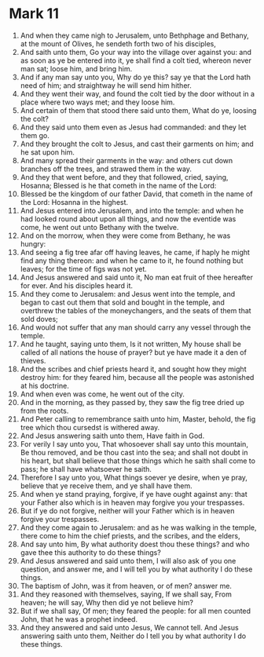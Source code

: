 ﻿# Mark 11
1. And when they came nigh to Jerusalem, unto Bethphage and Bethany, at the mount of Olives, he sendeth forth two of his disciples, 
2. And saith unto them, Go your way into the village over against you: and as soon as ye be entered into it, ye shall find a colt tied, whereon never man sat; loose him, and bring him. 
3. And if any man say unto you, Why do ye this? say ye that the Lord hath need of him; and straightway he will send him hither. 
4. And they went their way, and found the colt tied by the door without in a place where two ways met; and they loose him. 
5. And certain of them that stood there said unto them, What do ye, loosing the colt? 
6. And they said unto them even as Jesus had commanded: and they let them go. 
7. And they brought the colt to Jesus, and cast their garments on him; and he sat upon him. 
8. And many spread their garments in the way: and others cut down branches off the trees, and strawed them in the way. 
9. And they that went before, and they that followed, cried, saying, Hosanna; Blessed is he that cometh in the name of the Lord: 
10. Blessed be the kingdom of our father David, that cometh in the name of the Lord: Hosanna in the highest. 
11. And Jesus entered into Jerusalem, and into the temple: and when he had looked round about upon all things, and now the eventide was come, he went out unto Bethany with the twelve. 
12.  And on the morrow, when they were come from Bethany, he was hungry: 
13. And seeing a fig tree afar off having leaves, he came, if haply he might find any thing thereon: and when he came to it, he found nothing but leaves; for the time of figs was not yet. 
14. And Jesus answered and said unto it, No man eat fruit of thee hereafter for ever. And his disciples heard it. 
15.  And they come to Jerusalem: and Jesus went into the temple, and began to cast out them that sold and bought in the temple, and overthrew the tables of the moneychangers, and the seats of them that sold doves; 
16. And would not suffer that any man should carry any vessel through the temple. 
17. And he taught, saying unto them, Is it not written, My house shall be called of all nations the house of prayer? but ye have made it a den of thieves. 
18. And the scribes and chief priests heard it, and sought how they might destroy him: for they feared him, because all the people was astonished at his doctrine. 
19. And when even was come, he went out of the city. 
20.  And in the morning, as they passed by, they saw the fig tree dried up from the roots. 
21. And Peter calling to remembrance saith unto him, Master, behold, the fig tree which thou cursedst is withered away. 
22. And Jesus answering saith unto them, Have faith in God. 
23. For verily I say unto you, That whosoever shall say unto this mountain, Be thou removed, and be thou cast into the sea; and shall not doubt in his heart, but shall believe that those things which he saith shall come to pass; he shall have whatsoever he saith. 
24. Therefore I say unto you, What things soever ye desire, when ye pray, believe that ye receive them, and ye shall have them. 
25. And when ye stand praying, forgive, if ye have ought against any: that your Father also which is in heaven may forgive you your trespasses. 
26. But if ye do not forgive, neither will your Father which is in heaven forgive your trespasses. 
27.  And they come again to Jerusalem: and as he was walking in the temple, there come to him the chief priests, and the scribes, and the elders, 
28. And say unto him, By what authority doest thou these things? and who gave thee this authority to do these things? 
29. And Jesus answered and said unto them, I will also ask of you one question, and answer me, and I will tell you by what authority I do these things. 
30. The baptism of John, was it from heaven, or of men? answer me. 
31. And they reasoned with themselves, saying, If we shall say, From heaven; he will say, Why then did ye not believe him? 
32. But if we shall say, Of men; they feared the people: for all men counted John, that he was a prophet indeed. 
33. And they answered and said unto Jesus, We cannot tell. And Jesus answering saith unto them, Neither do I tell you by what authority I do these things. 
